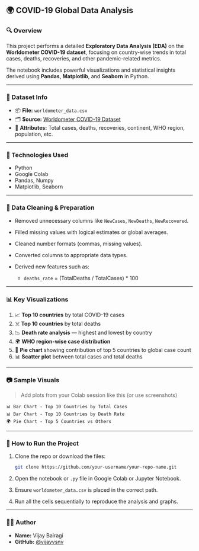 

## 🌍 COVID-19 Global Data Analysis

### 🔍 Overview

This project performs a detailed **Exploratory Data Analysis (EDA)** on the **Worldometer COVID-19 dataset**, focusing on country-wise trends in total cases, deaths, recoveries, and other pandemic-related metrics.

The notebook includes powerful visualizations and statistical insights derived using **Pandas**, **Matplotlib**, and **Seaborn** in Python.

---

### 📁 Dataset Info

* 📦 **File:** `worldometer_data.csv`
* 🗂️ **Source:** [Worldometer COVID-19 Dataset](https://www.worldometers.info/coronavirus/)
* 🧮 **Attributes:** Total cases, deaths, recoveries, continent, WHO region, population, etc.

---

### 🧰 Technologies Used

* Python
* Google Colab
* Pandas, Numpy
* Matplotlib, Seaborn

---

### 🧹 Data Cleaning & Preparation

* Removed unnecessary columns like `NewCases`, `NewDeaths`, `NewRecovered`.
* Filled missing values with logical estimates or global averages.
* Cleaned number formats (commas, missing values).
* Converted columns to appropriate data types.
* Derived new features such as:

  * `deaths_rate` = (TotalDeaths / TotalCases) \* 100

---

### 📊 Key Visualizations

1. 📈 **Top 10 countries** by total COVID-19 cases
2. ☠️ **Top 10 countries** by total deaths
3. 📉 **Death rate analysis** — highest and lowest by country
4. 🌍 **WHO region-wise case distribution**
5. 🥧 **Pie chart** showing contribution of top 5 countries to global case count
6. 📊 **Scatter plot** between total cases and total deaths

---

### 📷 Sample Visuals

> Add plots from your Colab session like this (or use screenshots)

```
📊 Bar Chart - Top 10 Countries by Total Cases
📊 Bar Chart - Top 10 Countries by Death Rate
🌍 Pie Chart - Top 5 Countries vs Others
```

---

### 🚀 How to Run the Project

1. Clone the repo or download the files:

   ```bash
   git clone https://github.com/your-username/your-repo-name.git
   ```
2. Open the notebook or `.py` file in Google Colab or Jupyter Notebook.
3. Ensure `worldometer_data.csv` is placed in the correct path.
4. Run all the cells sequentially to reproduce the analysis and graphs.

---

### 👨‍💻 Author

* **Name:** Vijay Bairagi
* **GitHub:** [@vijayvsnv](https://github.com/vijayvsnv)



